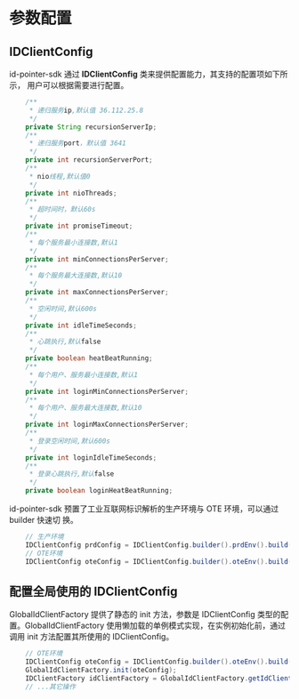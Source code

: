 # 参数配置

## IDClientConfig

id-pointer-sdk 通过 **IDClientConfig** 类来提供配置能力，其支持的配置项如下所示，
用户可以根据需要进行配置。

```java
    /**
     * 递归服务ip,默认值 36.112.25.8
     */
    private String recursionServerIp;
    /**
     * 递归服务port，默认值 3641
     */
    private int recursionServerPort;
    /**
     * nio线程,默认值0
     */
    private int nioThreads;
    /**
     * 超时间时，默认60s
     */
    private int promiseTimeout;
    /**
     * 每个服务最小连接数,默认1
     */
    private int minConnectionsPerServer;
    /**
     * 每个服务最大连接数,默认10
     */
    private int maxConnectionsPerServer;
    /**
     * 空闲时间,默认600s
     */
    private int idleTimeSeconds;
    /**
     * 心跳执行,默认false
     */
    private boolean heatBeatRunning;
    /**
     * 每个用户、服务最小连接数,默认1
     */
    private int loginMinConnectionsPerServer;
    /**
     * 每个用户、服务最大连接数,默认10
     */
    private int loginMaxConnectionsPerServer;
    /**
     * 登录空闲时间,默认600s
     */
    private int loginIdleTimeSeconds;
    /**
     * 登录心跳执行,默认false
     */
    private boolean loginHeatBeatRunning;
```

id-pointer-sdk 预置了工业互联网标识解析的生产环境与 OTE 环境，可以通过 builder 快速切
换。

```java
    // 生产环境
    IDClientConfig prdConfig = IDClientConfig.builder().prdEnv().build();
    // OTE环境
    IDClientConfig oteConfig = IDClientConfig.builder().oteEnv().build();
```

## 配置全局使用的 IDClientConfig

GlobalIdClientFactory 提供了静态的 init 方法，参数是 IDClientConfig 类型的配
置。GlobalIdClientFactory 使用懒加载的单例模式实现，在实例初始化前，通过调用 init
方法配置其所使用的 IDClientConfig。

```java
    // OTE环境
    IDClientConfig oteConfig = IDClientConfig.builder().oteEnv().build();
    GlobalIdClientFactory.init(oteConfig);
    IDClientFactory idClientFactory = GlobalIdClientFactory.getIdClientFactory();
    // ...其它操作
```
